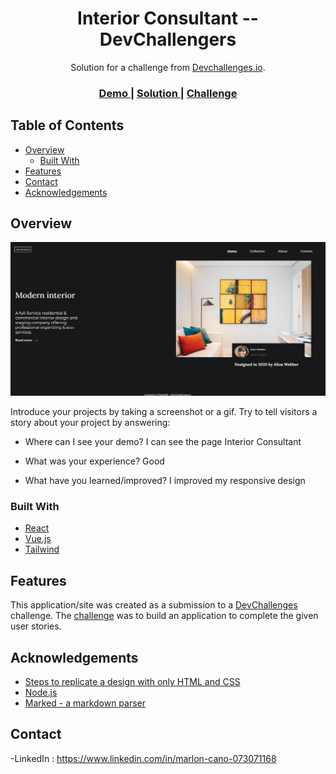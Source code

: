 <!-- Please update value in the {}  -->

<h1 align="center">Interior Consultant -- DevChallengers</h1>

<div align="center">
   Solution for a challenge from  <a href="https://devchallenges.io/challenges/Jymh2b2FyebRTUljkNcb" target="_blank">Devchallenges.io</a>.
</div>

<div align="center">
  <h3>
    <a href="https://phenomenal-kulfi-ee135f.netlify.app">
      Demo
    </a>
    <span> | </span>
    <a href="https://github.com/plaka001/InteriorConsulta">
      Solution
    </a>
    <span> | </span>
    <a href="https://devchallenges.io/challenges/Jymh2b2FyebRTUljkNcb">
      Challenge
    </a>
  </h3>
</div>

<!-- TABLE OF CONTENTS -->

## Table of Contents

- [Overview](#overview)
  - [Built With](#built-with)
- [Features](#features)
- [Contact](#contact)
- [Acknowledgements](#acknowledgements)

<!-- OVERVIEW -->

## Overview

![screenshot](https://github.com/plaka001/InteriorConsulta/blob/main/assets/Screenshot.png)

Introduce your projects by taking a screenshot or a gif. Try to tell visitors a story about your project by answering:

- Where can I see your demo?
  I can see the page Interior Consultant

- What was your experience?
  Good

- What have you learned/improved?
  I improved my responsive design

### Built With

<!-- This section should list any major frameworks that you built your project using. Here are a few examples.-->

- [React](https://reactjs.org/)
- [Vue.js](https://vuejs.org/)
- [Tailwind](https://tailwindcss.com/)

## Features

<!-- List the features of your application or follow the template. Don't share the figma file here :) -->

This application/site was created as a submission to a [DevChallenges](https://devchallenges.io/challenges) challenge. The [challenge](https://devchallenges.io/challenges/Jymh2b2FyebRTUljkNcb) was to build an application to complete the given user stories.

## Acknowledgements

<!-- This section should list any articles or add-ons/plugins that helps you to complete the project. This is optional but it will help you in the future. For exmpale -->

- [Steps to replicate a design with only HTML and CSS](https://devchallenges-blogs.web.app/how-to-replicate-design/)
- [Node.js](https://nodejs.org/)
- [Marked - a markdown parser](https://github.com/chjj/marked)

## Contact

-LinkedIn : https://www.linkedin.com/in/marlon-cano-073071168
